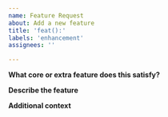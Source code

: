 ```yaml
---
name: Feature Request
about: Add a new feature
title: 'feat():'
labels: 'enhancement'
assignees: ''

---
```


**What core or extra feature does this satisfy?**

**Describe the feature**

**Additional context**
